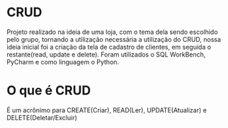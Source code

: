 # CRUD

Projeto realizado na ideia de uma loja, com o tema dela sendo escolhido pelo grupo, tornando a utilização necessária a utilização do CRUD, nossa ideia inicial foi a 
criação da tela de cadastro de clientes, em seguida o restante(read, update e delete). Foram utilizados o SQL WorkBench, PyCharm e como linguagem o Python.



# O que é CRUD

É um acrônimo para CREATE(Criar), READ(Ler), UPDATE(Atualizar) e DELETE(Deletar/Excluir)

